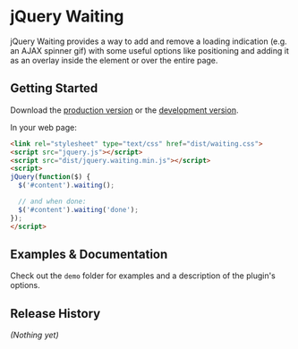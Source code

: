 # jQuery Waiting

jQuery Waiting provides a way to add and remove a loading indication (e.g. an AJAX spinner gif) with some useful options like positioning and adding it as an overlay inside the element or over the entire page.

## Getting Started
Download the [production version][min] or the [development version][max].

[min]: https://raw.github.com/Novascreen/jquery.waiting/master/dist/jquery.waiting.min.js
[max]: https://raw.github.com/Novascreen/jquery.waiting/master/dist/jquery.waiting.js

In your web page:

```html
<link rel="stylesheet" type="text/css" href="dist/waiting.css">
<script src="jquery.js"></script>
<script src="dist/jquery.waiting.min.js"></script>
<script>
jQuery(function($) {
  $('#content').waiting();

  // and when done:
  $('#content').waiting('done');
});
</script>
```

## Examples & Documentation
Check out the `demo` folder for examples and a description of the plugin's options.

## Release History
_(Nothing yet)_
